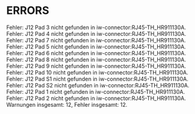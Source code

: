 # ERRORS
Fehler: J12 Pad 3 nicht gefunden in iw-connector:RJ45-TH_HR911130A.
Fehler: J12 Pad 4 nicht gefunden in iw-connector:RJ45-TH_HR911130A.
Fehler: J12 Pad 7 nicht gefunden in iw-connector:RJ45-TH_HR911130A.
Fehler: J12 Pad 5 nicht gefunden in iw-connector:RJ45-TH_HR911130A.
Fehler: J12 Pad 6 nicht gefunden in iw-connector:RJ45-TH_HR911130A.
Fehler: J12 Pad 8 nicht gefunden in iw-connector:RJ45-TH_HR911130A.
Fehler: J12 Pad 9 nicht gefunden in iw-connector:RJ45-TH_HR911130A.
Fehler: J12 Pad 10 nicht gefunden in iw-connector:RJ45-TH_HR911130A.
Fehler: J12 Pad S1 nicht gefunden in iw-connector:RJ45-TH_HR911130A.
Fehler: J12 Pad S2 nicht gefunden in iw-connector:RJ45-TH_HR911130A.
Fehler: J12 Pad 1 nicht gefunden in iw-connector:RJ45-TH_HR911130A.
Fehler: J12 Pad 2 nicht gefunden in iw-connector:RJ45-TH_HR911130A.
Warnungen insgesamt: 12, Fehler insgesamt: 12.
